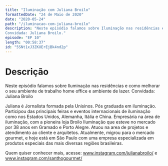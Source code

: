 ```yaml
---
title: "Iluminação com Juliana Broilo"
formattedDate: "24 de Maio de 2020"
date: "2020-05-24"
path: "/iluminacao-com-juliana-broilo"
description: "Neste episódio falamos sobre Iluminação nas residências e como melhorar o seu ambiente de trabalho home office e ambiente de lazer.
Convidada: Juliana Broilo."
episode: "EP 10"
length: "00:58:37"
id: "5SNt1xJ3ZKUErEjBk4nd2p"
---
```


# Descrição

Neste episódio falamos sobre Iluminação nas residências e como melhorar o seu ambiente de trabalho home office e ambiente de lazer.
Convidada: Juliana Broilo

Juliana é Jornalista formada pela Unisinos.
Pós graduada em iluminação. Participou das principais feiras e eventos internacionais de iluminação como nos Estados Unidos, Alemanha, Itália e China.
Empresária na área de iluminação, com a pioneira loja Broilo Iluminação que esteve no mercado por 38 anos em Gramado e Porto Alegre. Atuou na area de projetos e atendimento ao cliente e arquitetos.
Atualmente, migrou para o mercado gourmet, e hoje está em São Paulo com uma empresa especializada em produtos especiais das mais diversas regiões brasileiras.

Quem quiser conhecer mais, acesse: www.instagram.com/julianabroilo/ e www.instagram.com/santhogourmet/

